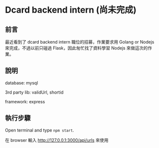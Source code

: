 # Dcard backend intern (尚未完成)
## 前言

最近看到了 dcard backend intern 職位的招募，作業要求用 Golang or Nodejs 來完成，不過以前只碰過 Flask，因此匆忙找了資料學習 Nodejs 來做這次的作業。


## 說明

database: mysql

3rd party lib: validUrl, shortid

framework: express


## 執行步驟

Open terminal and type `npm start`.

在 browser 輸入 http://127.0.0.1:3000/api/urls 來使用
